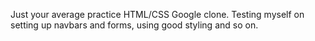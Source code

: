 Just your average practice HTML/CSS Google clone. Testing myself on 
setting up navbars and forms, using good styling and so on.